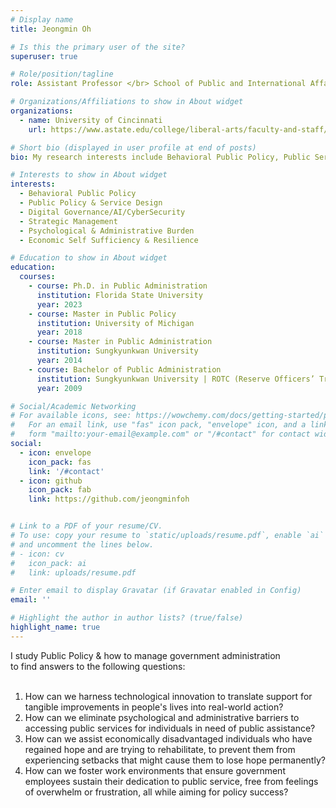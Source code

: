 ```yaml
---
# Display name
title: Jeongmin Oh

# Is this the primary user of the site?
superuser: true

# Role/position/tagline
role: Assistant Professor </br> School of Public and International Affairs </br> Faculty Fellows, Center for Cyber Strategy and Policy </br> School of Public and International Affairs

# Organizations/Affiliations to show in About widget
organizations:
  - name: University of Cincinnati
    url: https://www.astate.edu/college/liberal-arts/faculty-and-staff/political-science/

# Short bio (displayed in user profile at end of posts)
bio: My research interests include Behavioral Public Policy, Public Service & Policy Design and Digital Governance.

# Interests to show in About widget
interests:
  - Behavioral Public Policy
  - Public Policy & Service Design
  - Digital Governance/AI/CyberSecurity
  - Strategic Management
  - Psychological & Administrative Burden
  - Economic Self Sufficiency & Resilience

# Education to show in About widget
education:
  courses:
    - course: Ph.D. in Public Administration
      institution: Florida State University
      year: 2023 
    - course: Master in Public Policy
      institution: University of Michigan
      year: 2018
    - course: Master in Public Administration
      institution: Sungkyunkwan University
      year: 2014      
    - course: Bachelor of Public Administration 
      institution: Sungkyunkwan University | ROTC (Reserve Officers’ Training Corps)
      year: 2009

# Social/Academic Networking
# For available icons, see: https://wowchemy.com/docs/getting-started/page-builder/#icons
#   For an email link, use "fas" icon pack, "envelope" icon, and a link in the
#   form "mailto:your-email@example.com" or "/#contact" for contact widget.
social:
  - icon: envelope
    icon_pack: fas
    link: '/#contact'
  - icon: github
    icon_pack: fab
    link: https://github.com/jeongminfoh


# Link to a PDF of your resume/CV.
# To use: copy your resume to `static/uploads/resume.pdf`, enable `ai` icons in `params.toml`,
# and uncomment the lines below.
# - icon: cv
#   icon_pack: ai
#   link: uploads/resume.pdf

# Enter email to display Gravatar (if Gravatar enabled in Config)
email: ''

# Highlight the author in author lists? (true/false)
highlight_name: true
---
```


I study Public Policy & how to manage government administration </br> 
to find answers to the following questions:</br> 
</br>
1. How can we harness technological innovation to translate support for tangible improvements in people's lives into real-world action? </br>
2. How can we eliminate psychological and administrative barriers to accessing public services for individuals in need of public assistance?   </br>
3. How can we assist economically disadvantaged individuals who have regained hope and are trying to rehabilitate, to prevent them from experiencing setbacks that might cause them to lose hope permanently? </br>
4. How can we foster work environments that ensure government employees sustain their dedication to public service, free from feelings of overwhelm or frustration, all while aiming for policy success? 


